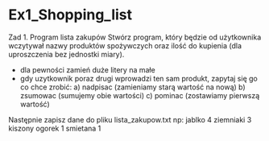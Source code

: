 # Ex1_Shopping_list
Zad 1.
Program lista zakupów
Stwórz program, który będzie od użytkownika wczytywał nazwy produktów spożywczych oraz ilość do kupienia (dla uproszczenia bez jednostki miary).
- dla pewności zamień duże litery na małe
- gdy uzytkownik poraz drugi wprowadzi ten sam produkt, zapytaj się go co chce zrobić:
a) nadpisac (zamieniamy starą wartość na nową)
b) zsumowac (sumujemy obie wartości)
c) pominac (zostawiamy pierwszą wartość)

Następnie zapisz dane do pliku lista_zakupow.txt
np:
jablko 4
ziemniaki 3
kiszony ogorek 1
smietana 1
